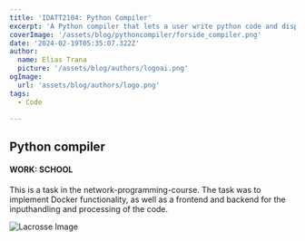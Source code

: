 ```yaml
---
title: 'IDATT2104: Python Compiler'
excerpt: 'A Python compiler that lets a user write python code and display the output.'
coverImage: '/assets/blog/pythoncompiler/forside_compiler.png'
date: '2024-02-19T05:35:07.322Z'
author:
  name: Elias Trana
  picture: '/assets/blog/authors/logoai.png'
ogImage:
  url: 'assets/blog/authors/logo.png'
tags:
  - Code

---
```




## Python compiler 

#### **WORK:** SCHOOL

This is a task in the network-programming-course. The task was to implement Docker functionality, as well as a frontend and backend for the inputhandling and processing of the code.   

![Lacrosse Image](/assets/blog/pythoncompiler/testcode_compiler.png)




